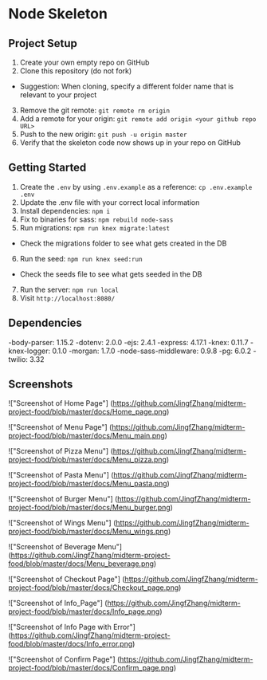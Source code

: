 # Node Skeleton

## Project Setup

1. Create your own empty repo on GitHub
2. Clone this repository (do not fork)
  - Suggestion: When cloning, specify a different folder name that is relevant to your project
3. Remove the git remote: `git remote rm origin`
4. Add a remote for your origin: `git remote add origin <your github repo URL>`
5. Push to the new origin: `git push -u origin master`
6. Verify that the skeleton code now shows up in your repo on GitHub

## Getting Started

1. Create the `.env` by using `.env.example` as a reference: `cp .env.example .env`
2. Update the .env file with your correct local information
3. Install dependencies: `npm i`
4. Fix to binaries for sass: `npm rebuild node-sass`
5. Run migrations: `npm run knex migrate:latest`
  - Check the migrations folder to see what gets created in the DB
6. Run the seed: `npm run knex seed:run`
  - Check the seeds file to see what gets seeded in the DB
7. Run the server: `npm run local`
8. Visit `http://localhost:8080/`

## Dependencies
-body-parser: 1.15.2
-dotenv: 2.0.0
-ejs: 2.4.1
-express: 4.17.1
-knex: 0.11.7
-knex-logger: 0.1.0
-morgan: 1.7.0
-node-sass-middleware: 0.9.8
-pg: 6.0.2
-twilio: 3.32

## Screenshots
!["Screenshot of Home Page"]
(https://github.com/JingfZhang/midterm-project-food/blob/master/docs/Home_page.png)

!["Screenshot of Menu Page"]
(https://github.com/JingfZhang/midterm-project-food/blob/master/docs/Menu_main.png)

!["Screenshot of Pizza Menu"]
(https://github.com/JingfZhang/midterm-project-food/blob/master/docs/Menu_pizza.png)

!["Screenshot of Pasta Menu"]
(https://github.com/JingfZhang/midterm-project-food/blob/master/docs/Menu_pasta.png)

!["Screenshot of Burger Menu"]
(https://github.com/JingfZhang/midterm-project-food/blob/master/docs/Menu_burger.png)

!["Screenshot of Wings Menu"]
(https://github.com/JingfZhang/midterm-project-food/blob/master/docs/Menu_wings.png)

!["Screenshot of Beverage Menu"]
(https://github.com/JingfZhang/midterm-project-food/blob/master/docs/Menu_beverage.png)

!["Screenshot of Checkout Page"]
(https://github.com/JingfZhang/midterm-project-food/blob/master/docs/Checkout_page.png)

!["Screenshot of Info_Page"]
(https://github.com/JingfZhang/midterm-project-food/blob/master/docs/Info_page.png)

!["Screenshot of Info Page with Error"]
(https://github.com/JingfZhang/midterm-project-food/blob/master/docs/Info_error.png)

!["Screenshot of Confirm Page"]
(https://github.com/JingfZhang/midterm-project-food/blob/master/docs/Confirm_page.png)
